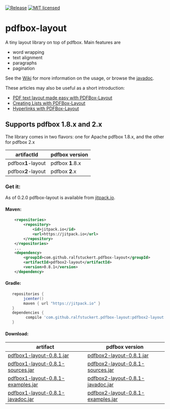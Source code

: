 [![Release](https://jitpack.io/v/ralfstuckert/pdfbox-layout.svg)](https://jitpack.io/#ralfstuckert/pdfbox-layout)
[![MIT licensed](https://img.shields.io/badge/license-MIT-blue.svg)](./LICENSE)

# pdfbox-layout
A tiny layout library on top of pdfbox. Main features are

* word wrapping
* text alignment
* paragraphs 
* pagination

See the [Wiki](https://github.com/ralfstuckert/pdfbox-layout/wiki) for more information on the usage, or browse the [javadoc](https://jitpack.io/com/github/ralfstuckert/pdfbox-layout/pdfbox2-layout/0.8.1/javadoc/).

These articles may also be useful as a short introduction:
* [PDF text layout made easy with PDFBox-Layout](https://hardmockcafe.blogspot.de/2016/04/pdf-text-layout-made-easy-with-pdfbox_17.html)
* [Creating Lists with PDFBox-Layout](https://hardmockcafe.blogspot.de/2016/06/creating-lists-with-pdfbox-layout.html)
* [Hyperlinks with PDFBox-Layout](http://hardmockcafe.blogspot.de/2016/08/hyperlinks-with-pdfbox-layout_46.html)

## Supports pdfbox 1.8.x and 2.x
The library comes in two flavors: one for Apache pdfbox 1.8.x, and the other for pdfbox 2.x

artifactId | pdfbox version
---------- | -------------
pdfbox**1**-layout | pdfbox **1**.8.x
pdfbox**2**-layout | pdfbox **2**.x


### Get it:

As of 0.2.0 pdfbox-layout is available from [jitpack.io](https://jitpack.io/#ralfstuckert/pdfbox-layout). 

#### Maven:

```xml
    <repositories>
        <repository>
            <id>jitpack.io</id>
            <url>https://jitpack.io</url>
        </repository>
    </repositories>
    ...
    <dependency>
        <groupId>com.github.ralfstuckert.pdfbox-layout</groupId>
        <artifactId>pdfbox2-layout</artifactId>
        <version>0.8.1</version>
    </dependency>
```

#### Gradle:

```gradle
   repositories { 
        jcenter()
        maven { url "https://jitpack.io" }
   }
   dependencies {
         compile 'com.github.ralfstuckert.pdfbox-layout:pdfbox2-layout:0.8.1'
   }
```

#### Download:

artifact | pdfbox version
---------- | -------------
[pdfbox1-layout-0.8.1.jar](https://jitpack.io/com/github/ralfstuckert/pdfbox-layout/pdfbox1-layout/0.8.1/pdfbox1-layout-0.8.1.jar) | [pdfbox2-layout-0.8.1.jar](https://jitpack.io/com/github/ralfstuckert/pdfbox-layout/pdfbox2-layout/0.8.1/pdfbox2-layout-0.8.1.jar)
[pdfbox1-layout-0.8.1-sources.jar](https://jitpack.io/com/github/ralfstuckert/pdfbox-layout/pdfbox1-layout/0.8.1/pdfbox1-layout-0.8.1-sources.jar) | [pdfbox2-layout-0.8.1-sources.jar](https://jitpack.io/com/github/ralfstuckert/pdfbox-layout/pdfbox2-layout/0.8.1/pdfbox2-layout-0.8.1-sources.jar)
[pdfbox1-layout-0.8.1-examples.jar](https://jitpack.io/com/github/ralfstuckert/pdfbox-layout/pdfbox1-layout/0.8.1/pdfbox1-layout-0.8.1-javadoc.jar) | [pdfbox2-layout-0.8.1-javadoc.jar](https://jitpack.io/com/github/ralfstuckert/pdfbox-layout/pdfbox2-layout/0.8.1/pdfbox2-layout-0.8.1-javadoc.jar)
[pdfbox1-layout-0.8.1-javadoc.jar](https://jitpack.io/com/github/ralfstuckert/pdfbox-layout/pdfbox1-layout/0.8.1/pdfbox1-layout-0.8.1-examples.jar) | [pdfbox2-layout-0.8.1-examples.jar](https://jitpack.io/com/github/ralfstuckert/pdfbox-layout/pdfbox2-layout/0.8.1/pdfbox2-layout-0.8.1-examples.jar)



